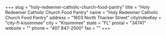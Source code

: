 +++
slug = "holy-redeemer-catholic-church-food-pantry"
title = "Holy Redeemer Catholic Church Food Pantry"
name = "Holy Redeemer Catholic Church Food Pantry"
address = "1603 North Thacker Street"
cityIndexKey = "city-fl-kissimmee"
city = "Kissimmee"
state = "FL"
postal = "34741"
website = ""
phone = "407 847-2500"
fax = ""
+++
